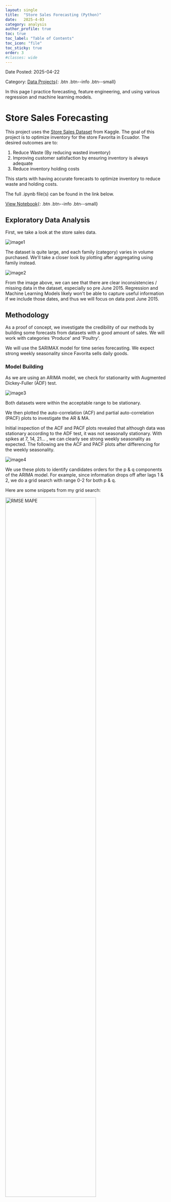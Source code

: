 ```yaml
---
layout: single
title:  "Store Sales Forecasting (Python)"
date:   2025-4-03
category: analysis
author_profile: true
toc: true
toc_label: "Table of Contents"
toc_icon: "file"
toc_sticky: true
order: 3
#classes: wide
---
```


Date Posted: 2025-04-22

Category: [Data Projects](https://meng-kiat.github.io/analysis/){: .btn .btn--info .btn--small}

In this page I practice forecasting, feature engineering, and using various regression and machine learning models.

# Store Sales Forecasting

This project uses the [Store Sales Dataset](https://www.kaggle.com/competitions/store-sales-time-series-forecasting)  from Kaggle. The goal of this project is to optimize inventory for the store Favorita in Ecuador. The desired outcomes are to:

1.	Reduce Waste (By reducing wasted inventory)
2.	Improving customer satisfaction by ensuring inventory is always adequate
3.	Reduce inventory holding costs

This starts with having accurate forecasts to optimize inventory to reduce waste and holding costs. 

The full .ipynb file(s) can be found in the link below.

[View Notebook](https://github.com/meng-kiat/My-jupyter-notebooks/blob/main/Sales%20Forecasting%20SARIMAX-Final.ipynb){: .btn .btn--info .btn--small}

## Exploratory Data Analysis

First, we take a look at the store sales data.

![image1](/assets/images/forecasting/one_1.png)

The dataset is quite large, and each family (category) varies in volume purchased. We'll take a closer look by plotting after aggregating using family instead.

![image2](/assets/images/forecasting/one_2.jpg)

From the image above, we can see that there are clear inconsistencies / missing data in the dataset, especially so pre June 2015. Regression and Machine Learning Models likely won't be able to capture useful information if we include those dates, and thus we will focus on data post June 2015.

## Methodology

As a proof of concept, we investigate the credibility of our methods by building some forecasts from datasets with a good amount of sales. We will work with categories 'Produce' and 'Poultry'.

We will use the SARIMAX model for time series forecasting. We expect strong weekly seasonality since Favorita sells daily goods.

### Model Building

As we are using an ARIMA model, we check for stationarity with Augmented Dickey-Fuller (ADF) test. 

![image3](/assets/images/forecasting/one_3.png)

Both datasets were within the acceptable range to be stationary.

We then plotted the auto-correlation (ACF) and partial auto-correlation (PACF) plots to investigate the AR & MA. 

Initial inspection of the ACF and PACF plots revealed that although data was stationary according to the ADF test, it was not seasonally stationary. With spikes at 7, 14, 21... , we can clearly see strong weekly seasonality as expected. The following are the ACF and PACF plots after differencing for the weekly seasonality.

![image4](/assets/images/forecasting/one_4.png)

We use these plots to identify candidates orders for the p & q components of the ARIMA model. For example, since information drops off after lags 1 & 2, we do a grid search with range 0-2 for both p & q.

Here are some snippets from my grid search:

<img src="/assets/images/forecasting/one_5.jpg" alt="RMSE MAPE" class="align-left" style="width: 75%;"><br>

For sales data under category 'produce', we arrived at p,d,q values of 2,0,0 for the ARIMA model, along with 1,0,1,7 for the seasonal component.

Followed by an example forecast from initial train-test-split using test data as last 2 months and earlier dates as training data.

![image6](/assets/images/forecasting/one_6z.png)

Finally, we have an example future 2-year forecast using, all of the data, inclusive of the 2 months we initially used as test data.

![image7](/assets/images/forecasting/one_7.png)

## Evaluation

Since we lack actual future data, we'll evaluate using RSME and MAPE.

As previously shown, training against data from 2015-06-15 to 2017-06-14 and using 2017-06-15 to 2017-08-15 yielded an average RMSE of 11689.75 with an average MAPE of 6.23%, suggesting that the forecasts are highly accurate.

### Residuals

![image8](/assets/images/forecasting/one_8.png)

Lastly, we have the residual plots. 

We can see that there is information that the model has not captured, since both the ACF & PACF plots are not completely within the confidence band. This could be due to lack of exogeneous variables for the SARIMAX model. If favorita wishes to work with us and provides us with even more information, we can build an more accurate model.

## Implementation

Based on these PoC results, we believe that implementing forecasting model can lead to savings from reduced inventory holding costs and reducing wasted inventory. Customer Satisfaction will also improve due to reduced instances of stockouts.

### Recommendations

We recommend a pilot program focused on a few categories first. By focusing on a few categories with an ample amount of sales data and including other variables such as promotion data, we can further refine models for forecasting for all categories.

If performance is within acceptable ranges for 2 months, forecasts can potentially be used in determining inventory to order and forecasting can be implemented for more categories.

To scale up, we can prepare automated date infrastructure that will automatically retrieve exogeneous variables from sales data to be fed into the pipeline to create forecasts in real-time.

{% highlight ruby %}
{% endhighlight %}

{% highlight ruby %}
{% endhighlight %}
